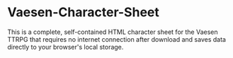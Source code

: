 # Vaesen-Character-Sheet
This is a complete, self-contained HTML character sheet for the Vaesen TTRPG that requires no internet connection after download and saves data directly to your browser's local storage.
